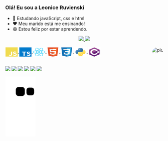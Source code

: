 ### Olá! Eu sou a Leonice Ruvienski

- 🌱 Estudando javaScript, css e html
- ❤️ Meu marido está me ensinando!
- 😄 Estou feliz por estar aprendendo.

<div align="center">
  <a href="https://github.com/leoniceruvienski">
  <img height="180em" src="https://github-readme-stats.vercel.app/api?username=leoniceruvienski&show_icons=true&theme=dracula&include_all_commits=true&count_private=true"/>
  <img height="180em" src="https://github-readme-stats.vercel.app/api/top-langs/?username=leoniceruvienski&layout=compact&langs_count=7&theme=dracula"/>
</div>
<div style="display: inline_block"><br>
  <img align="center" alt="Js" height="30" width="40" src="https://raw.githubusercontent.com/devicons/devicon/master/icons/javascript/javascript-plain.svg">
  <img align="center" alt="Ts" height="30" width="40" src="https://raw.githubusercontent.com/devicons/devicon/master/icons/typescript/typescript-plain.svg">
  <img align="center" alt="React" height="30" width="40" src="https://raw.githubusercontent.com/devicons/devicon/master/icons/react/react-original.svg">
  <img align="center" alt="HTML" height="30" width="40" src="https://raw.githubusercontent.com/devicons/devicon/master/icons/html5/html5-original.svg">
  <img align="center" alt="CSS" height="30" width="40" src="https://raw.githubusercontent.com/devicons/devicon/master/icons/css3/css3-original.svg">
  <img align="center" alt="Python" height="30" width="40" src="https://raw.githubusercontent.com/devicons/devicon/master/icons/python/python-original.svg">
  <img align="center" alt="Csharp" height="30" width="40" src="https://raw.githubusercontent.com/devicons/devicon/master/icons/csharp/csharp-original.svg">
  <img align="right" alt="pic" height="150" style="border-radius:50px !important;" src="https://lh3.googleusercontent.com/proxy/hhUPVHa7OTjsBCmtke6ytAbh_Q91ejJVXgi6nzSRU5DXg9rc3hCERb3QKo_aEa9OQ2MTEj3HAxtG0yDShUXXyafZPCLdiL-liH5bYkgO7Lw3nXJHFQ8Fx7ykcQ=w1200-h630-p-k-no-nu">
</div>
  
  ##
    
<div>
   <a href="https://www" target="_blank"><img src="https://img.shields.io/badge/WhatsApp-25D366?style=for-the-badge&logo=whatsapp&logoColor=whit" target="_blank"></a>
  <a href="https://instagram" target="_blank"><img src="https://img.shields.io/badge/-Instagram-%23E4405F?style=for-the-badge&logo=instagram&logoColor=white" target="_blank"></a>
 	<a href="https://www.twitch" target="_blank"><img src="https://img.shields.io/badge/Twitch-9146FF?style=for-the-badge&logo=twitch&logoColor=white" target="_blank"></a>
 <a href="https://discord" target="_blank"><img src="https://img.shields.io/badge/Discord-7289DA?style=for-the-badge&logo=discord&logoColor=white" target="_blank"></a> 
  <a href = "mailto:@gmail.com"><img src="https://img.shields.io/badge/-Gmail-%23333?style=for-the-badge&logo=gmail&logoColor=white" target="_blank"></a>
  <a href="https://www.linkedin.com/in/" target="_blank"><img src="https://img.shields.io/badge/-LinkedIn-%230077B5?style=for-the-badge&logo=linkedin&logoColor=white" target="_blank"></a> 
</div>  
 
 ![Snake animation](https://github.com/leoniceruvienski/leoniceruvienski/blob/output/github-contribution-grid-snake.svg)  
  ##
 
 
